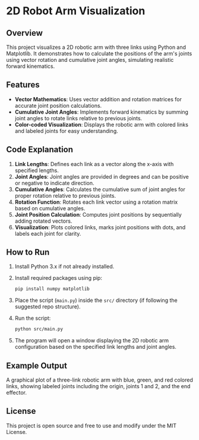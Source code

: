 
# 2D Robot Arm Visualization


## Overview

This project visualizes a 2D robotic arm with three links using Python and Matplotlib. It demonstrates how to calculate the positions of the arm's joints using vector rotation and cumulative joint angles, simulating realistic forward kinematics.

## Features

* **Vector Mathematics**: Uses vector addition and rotation matrices for accurate joint position calculations.
* **Cumulative Joint Angles**: Implements forward kinematics by summing joint angles to rotate links relative to previous joints.
* **Color-coded Visualization**: Displays the robotic arm with colored links and labeled joints for easy understanding.

## Code Explanation

1. **Link Lengths**: Defines each link as a vector along the x-axis with specified lengths.
2. **Joint Angles**: Joint angles are provided in degrees and can be positive or negative to indicate direction.
3. **Cumulative Angles**: Calculates the cumulative sum of joint angles for proper rotation relative to previous joints.
4. **Rotation Function**: Rotates each link vector using a rotation matrix based on cumulative angles.
5. **Joint Position Calculation**: Computes joint positions by sequentially adding rotated vectors.
6. **Visualization**: Plots colored links, marks joint positions with dots, and labels each joint for clarity.

## How to Run

1. Install Python 3.x if not already installed.
2. Install required packages using pip:

   ```bash
   pip install numpy matplotlib
   ```
3. Place the script (`main.py`) inside the `src/` directory (if following the suggested repo structure).
4. Run the script:

   ```bash
   python src/main.py
   ```
5. The program will open a window displaying the 2D robotic arm configuration based on the specified link lengths and joint angles.

## Example Output

A graphical plot of a three-link robotic arm with blue, green, and red colored links, showing labeled joints including the origin, joints 1 and 2, and the end effector.


## License

This project is open source and free to use and modify under the MIT License.

